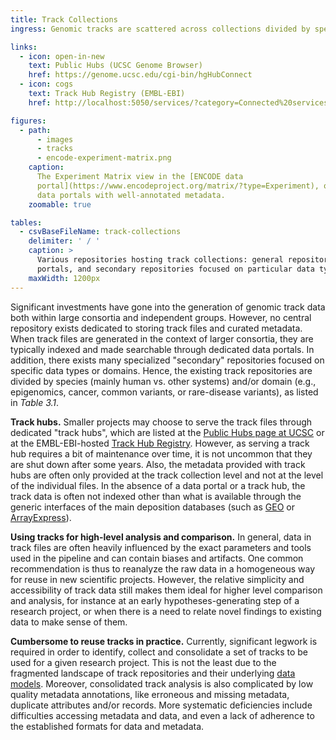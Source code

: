 ```yaml
---
title: Track Collections
ingress: Genomic tracks are scattered across collections divided by species, domains, and consortia

links:
  - icon: open-in-new
    text: Public Hubs (UCSC Genome Browser)
    href: https://genome.ucsc.edu/cgi-bin/hgHubConnect
  - icon: cogs
    text: Track Hub Registry (EMBL-EBI)
    href: http://localhost:5050/services/?category=Connected%20services&tags%5B0%5D=Track%20Hub%20Registry

figures:
  - path:
      - images
      - tracks
      - encode-experiment-matrix.png
    caption:
      The Experiment Matrix view in the [ENCODE data
      portal](https://www.encodeproject.org/matrix/?type=Experiment), one of the most comprehensive
      data portals with well-annotated metadata.
    zoomable: true

tables:
  - csvBaseFileName: track-collections
    delimiter: ' / '
    caption: >
      Various repositories hosting track collections: general repositories, consortia-specific data
      portals, and secondary repositories focused on particular data types or domains.
    maxWidth: 1200px
---
```


Significant investments have gone into the generation of genomic track data both within large
consortia and independent groups. However, no central repository exists dedicated to storing track
files and curated metadata. When track files are generated in the context of larger consortia, they
are typically indexed and made searchable through dedicated data portals. In addition, there exists
many specialized "secondary" repositories focused on specific data types or domains. Hence, the
existing track repositories are divided by species (mainly human vs. other systems) and/or domain
(e.g., epigenomics, cancer, common variants, or rare-disease variants), as listed in _Table 3.1_.

<ui-quote-text :quote='"No central repository exists dedicated to storing track files and curated metadata."'>
</ui-quote-text>

**Track hubs.** Smaller projects may choose to serve the track files through dedicated "track hubs",
which are listed at the [Public Hubs page at UCSC](https://genome.ucsc.edu/cgi-bin/hgHubConnect) or
at the EMBL-EBI-hosted
[Track Hub Registry](/services/?category=Connected%20services&tags%5B0%5D=Track%20Hub%20Registry).
However, as serving a track hub requires a bit of maintenance over time, it is not uncommon that
they are shut down after some years. Also, the metadata provided with track hubs are often only
provided at the track collection level and not at the level of the individual files. In the absence
of a data portal or a track hub, the track data is often not indexed other than what is available
through the generic interfaces of the main deposition databases (such as
[GEO](http://www.ncbi.nlm.nih.gov/geo/) or
[ArrayExpress](https://www.ebi.ac.uk/biostudies/arrayexpress)).

**Using tracks for high-level analysis and comparison.** In general, data in track files are often
heavily influenced by the exact parameters and tools used in the pipeline and can contain biases and
artifacts. One common recommendation is thus to reanalyze the raw data in a homogeneous way for
reuse in new scientific projects. However, the relative simplicity and accessibility of track data
still makes them ideal for higher level comparison and analysis, for instance at an early
hypotheses-generating step of a research project, or when there is a need to relate novel findings
to existing data to make sense of them.

**Cumbersome to reuse tracks in practice.** Currently, significant legwork is required in order to
identify, collect and consolidate a set of tracks to be used for a given research project. This is
not the least due to the fragmented landscape of track repositories and their underlying
[data models](/fair/#fair-02-metadata-models). Moreover, consolidated track analysis is also
complicated by low quality metadata annotations, like erroneous and missing metadata, duplicate
attributes and/or records. More systematic deficiencies include difficulties accessing metadata and
data, and even a lack of adherence to the established formats for data and metadata.
